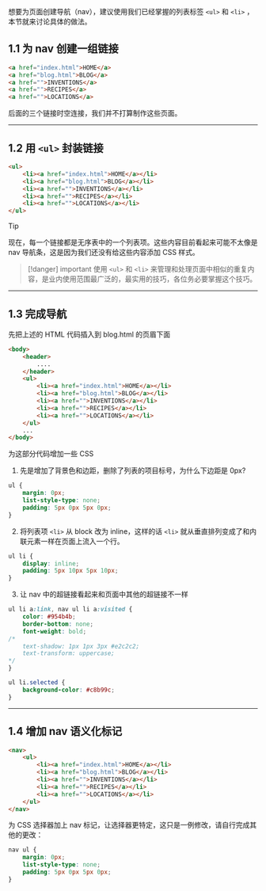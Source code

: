 想要为页面创建导航（nav），建议使用我们已经掌握的列表标签 `<ul>` 和 `<li>` ，本节就来讨论具体的做法。

## 1.1 为 nav 创建一组链接

```html
<a href="index.html">HOME</a>
<a href="blog.html">BLOG</a>
<a href="">INVENTIONS</a>
<a href="">RECIPES</a>
<a href="">LOCATIONS</a>
```

后面的三个链接时空连接，我们并不打算制作这些页面。

___
## 1.2  用 `<ul>` 封装链接

```html
<ul>
	<li><a href="index.html">HOME</a></li>
	<li><a href="blog.html">BLOG</a></li>
	<li><a href="">INVENTIONS</a></li>
	<li><a href="">RECIPES</a></li>
	<li><a href="">LOCATIONS</a></li>
</ul>
```

>[!tip]
> 现在，每一个链接都是无序表中的一个列表项。这些内容目前看起来可能不太像是 nav 导航条，这是因为我们还没有给这些内容添加 CSS 样式。

>[!danger] important
>使用 `<ul>` 和 `<li>` 来管理和处理页面中相似的重复内容，是业内使用范围最广泛的，最实用的技巧，各位务必要掌握这个技巧。

---
## 1.3 完成导航

先把上述的 HTML 代码插入到 blog.html 的页眉下面

```html
<body>
	<header>
		....
	</header>
	<ul>
		<li><a href="index.html">HOME</a></li>
		<li><a href="blog.html">BLOG</a></li>
		<li><a href="">INVENTIONS</a></li>
		<li><a href="">RECIPES</a></li>
		<li><a href="">LOCATIONS</a></li>
	</ul>
	...
</body>
```

为这部分代码增加一些 CSS
1. 先是增加了背景色和边距，删除了列表的项目标号，为什么下边距是 0px?
```css
ul {
	margin: 0px;
	list-style-type: none;
	padding: 5px 0px 5px 0px;
}
```
2.  将列表项 `<li>` 从 block 改为 inline，这样的话 `<li>` 就从垂直排列变成了和内联元素一样在页面上流入一个行。
```css
ul li {
	display: inline;
	padding: 5px 10px 5px 10px;
}
```
3. 让 nav 中的超链接看起来和页面中其他的超链接不一样
```css
ul li a:link, nav ul li a:visited {
	color: #954b4b;
	border-bottom: none;
	font-weight: bold;
/*
	text-shadow: 1px 1px 3px #e2c2c2; 
	text-transform: uppercase;
*/
}

ul li.selected {
	background-color: #c8b99c;
}
```

---
## 1.4 增加 nav 语义化标记

```html
<nav>
	<ul>
		<li><a href="index.html">HOME</a></li>
		<li><a href="blog.html">BLOG</a></li>
		<li><a href="">INVENTIONS</a></li>
		<li><a href="">RECIPES</a></li>
		<li><a href="">LOCATIONS</a></li>
	</ul>
</nav>
```

为 CSS 选择器加上 nav 标记，让选择器更特定，这只是一例修改，请自行完成其他的更改：
```css
nav ul {
	margin: 0px;
	list-style-type: none;
	padding: 5px 0px 5px 0px;
}
```